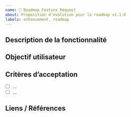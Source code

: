 ```yaml
---
name: 🚀 Roadmap Feature Request
about: Proposition d’évolution pour la roadmap v1.1.0
labels: enhancement, roadmap
---
```


## Description de la fonctionnalité

<!-- Décrivez brièvement l’évolution ou l’amélioration souhaitée -->

## Objectif utilisateur

<!-- Quel est le bénéfice pour l’utilisateur ou l’équipe ? -->

## Critères d’acceptation
- [ ] ...
- [ ] ...

## Liens / Références
<!-- (optionnel) -->
